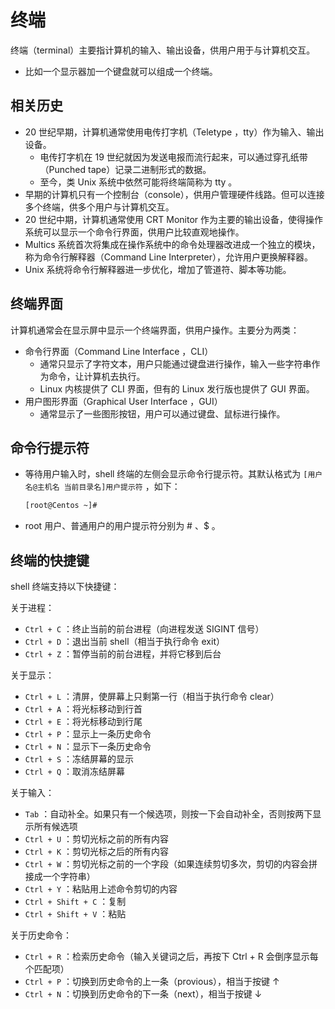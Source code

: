 # 终端

终端（terminal）主要指计算机的输入、输出设备，供用户用于与计算机交互。
- 比如一个显示器加一个键盘就可以组成一个终端。

## 相关历史

- 20 世纪早期，计算机通常使用电传打字机（Teletype ，tty）作为输入、输出设备。
  - 电传打字机在 19 世纪就因为发送电报而流行起来，可以通过穿孔纸带（Punched tape）记录二进制形式的数据。
  - 至今，类 Unix 系统中依然可能将终端简称为 tty 。
- 早期的计算机只有一个控制台（console），供用户管理硬件线路。但可以连接多个终端，供多个用户与计算机交互。
- 20 世纪中期，计算机通常使用 CRT Monitor 作为主要的输出设备，使得操作系统可以显示一个命令行界面，供用户比较直观地操作。
- Multics 系统首次将集成在操作系统中的命令处理器改进成一个独立的模块，称为命令行解释器（Command Line Interpreter），允许用户更换解释器。
- Unix 系统将命令行解释器进一步优化，增加了管道符、脚本等功能。

## 终端界面

计算机通常会在显示屏中显示一个终端界面，供用户操作。主要分为两类：
- 命令行界面（Command Line Interface ，CLI）
  - 通常只显示了字符文本，用户只能通过键盘进行操作，输入一些字符串作为命令，让计算机去执行。
  - Linux 内核提供了 CLI 界面，但有的 Linux 发行版也提供了 GUI 界面。
- 用户图形界面（Graphical User Interface ，GUI）
  - 通常显示了一些图形按钮，用户可以通过键盘、鼠标进行操作。

## 命令行提示符

- 等待用户输入时，shell 终端的左侧会显示命令行提示符。其默认格式为 `[用户名@主机名 当前目录名]用户提示符` ，如下：
  ```sh
  [root@Centos ~]# 
  ```
- root 用户、普通用户的用户提示符分别为 # 、$ 。

## 终端的快捷键

shell 终端支持以下快捷键：

关于进程：
- `Ctrl + C` ：终止当前的前台进程（向进程发送 SIGINT 信号）
- `Ctrl + D` ：退出当前 shell（相当于执行命令 exit）
- `Ctrl + Z` ：暂停当前的前台进程，并将它移到后台

关于显示：
- `Ctrl + L` ：清屏，使屏幕上只剩第一行（相当于执行命令 clear）
- `Ctrl + A` ：将光标移动到行首
- `Ctrl + E` ：将光标移动到行尾
- `Ctrl + P` ：显示上一条历史命令
- `Ctrl + N` ：显示下一条历史命令
- `Ctrl + S` ：冻结屏幕的显示
- `Ctrl + Q` ：取消冻结屏幕

关于输入：
- `Tab` ：自动补全。如果只有一个候选项，则按一下会自动补全，否则按两下显示所有候选项
- `Ctrl + U` ：剪切光标之前的所有内容
- `Ctrl + K` ：剪切光标之后的所有内容
- `Ctrl + W` ：剪切光标之前的一个字段（如果连续剪切多次，剪切的内容会拼接成一个字符串）
- `Ctrl + Y` ：粘贴用上述命令剪切的内容
- `Ctrl + Shift + C` ：复制
- `Ctrl + Shift + V` ：粘贴

关于历史命令：
- `Ctrl + R` ：检索历史命令（输入关键词之后，再按下 Ctrl + R 会倒序显示每个匹配项）
- `Ctrl + P` ：切换到历史命令的上一条（provious），相当于按键 ↑
- `Ctrl + N` ：切换到历史命令的下一条（next），相当于按键 ↓
